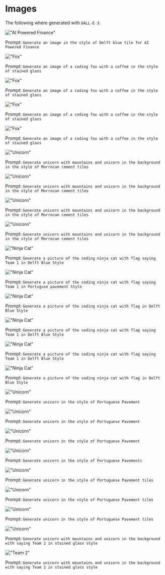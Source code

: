 # Images

The following where generated with `DALL-E 3`.

!["AI Powered Finance"](images/ai-powered-finance.png)

Prompt: `Generate an image in the style of Delft blue tile for AI Powered Finance`

!["Fox"](images/fox1.jpeg)

Prompt: `Generate an image of a coding fox with a coffee in the style of stained glass`

!["Fox"](images/fox2.jpeg)

Prompt: `Generate an image of a coding fox with a coffee in the style of stained glass`


!["Fox"](images/fox3.jpeg)

Prompt: `Generate an image of a coding fox with a coffee in the style of stained glass`

!["Fox"](images/fox4.jpeg)

Prompt: `Generate an image of a coding fox with a coffee in the style of stained glass`

!["Unicorn"](images/morrocan-cement-tiles-unicorn-1.jpeg)

Prompt: `Generate unicorn with mountains and unicorn in the background in the style of Morrocan cement tiles`

!["Unicorn"](images/morrocan-cement-tiles-unicorn-2.jpeg)

Prompt: `Generate unicorn with mountains and unicorn in the background in the style of Morrocan cement tiles`

!["Unicorn"](images/morrocan-cement-tiles-unicorn-3.jpeg)

Prompt: `Generate unicorn with mountains and unicorn in the background in the style of Morrocan cement tiles`

!["Unicorn"](images/morrocan-cement-tiles-unicorn-4.jpeg)

Prompt: `Generate unicorn with mountains and unicorn in the background in the style of Morrocan cement tiles`

!["Ninja Cat"](images/nijna-cat-flag-team1-3.jpeg)

Prompt: `Generate a picture of the coding ninja cat with flag saying Team 1 in Delft Blue Style`

!["Ninja Cat"](images/ninja-cat-1.jpeg)

Prompt: `Generate a picture of the coding ninja cat with flag saying Team 1 in Portuguse pavement Style`

!["Ninja Cat"](images/ninja-cat-flag-1.jpeg)

Prompt: `Generate a picture of the coding ninja cat with flag in Delft Blue Style`

!["Ninja Cat"](images/ninja-cat-flag-team1-2.jpeg)

Prompt: `Generate a picture of the coding ninja cat with flag saying Team 1 in Delft Blue Style`

!["Ninja Cat"](images/ninja-cat-flag-team1.jpeg)

Prompt: `Generate a picture of the coding ninja cat with flag saying Team 1 in Delft Blue Style`

!["Ninja Cat"](images/ninja-cat-flag.jpeg)

Prompt: `Generate a picture of the coding ninja cat with flag in Delft Blue Style`

!["Unicorn"](images/unicorn-pavement-7.jpeg)

Prompt: `Generate unicorn in the style of Portuguese Pavement`

!["Unicorn"](images/unicorn-pavement1.jpeg)

Prompt: `Generate unicorn in the style of Portuguese Pavement`

!["Unicorn"](images/unicorn-pavement2.jpeg)

Prompt: `Generate unicorn in the style of Portuguese Pavement`

!["Unicorn"](images/unicorn-pavement3.jpeg)

Prompt: `Generate unicorn in the style of Portuguese Pavements`

!["Unicorn"](images/unicorn-pavement4.jpeg)

Prompt: `Generate unicorn in the style of Portuguese Pavement tiles`

!["Unicorn"](images/unicorn-pavement5.jpeg)

Prompt: `Generate unicorn in the style of Portuguese Pavement tiles`

!["Unicorn"](images/unicorn-pavement6.jpeg)

Prompt: `Generate unicorn in the style of Portuguese Pavement tiles`

!["Unicorn"](images/unicorn-team2-1.jpeg)

Prompt: `Generate unicorn with mountains and unicorn in the background with saying Team 2 in stained glass style`

!["Team 2"](images/team2.jpeg)

Prompt: `Generate unicorn with mountains and unicorn in the background with saying Team 2 in stained glass style`